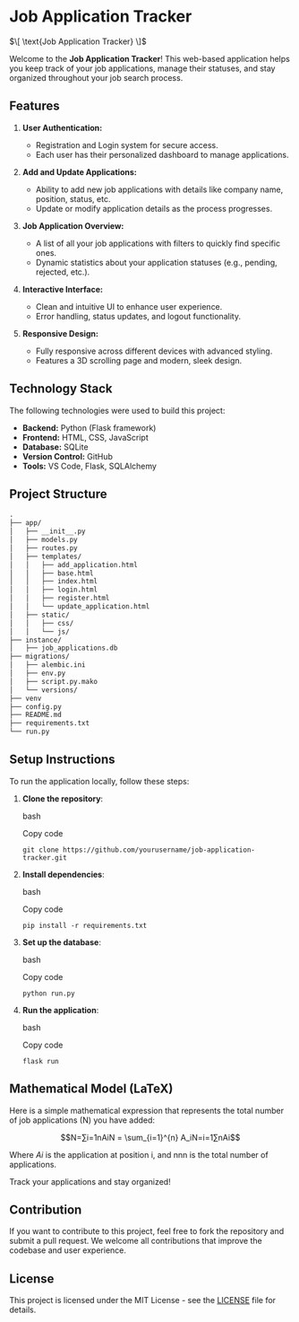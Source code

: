 # Job Application Tracker

$\[
\text{Job Application Tracker}
\]$

Welcome to the **Job Application Tracker**! This web-based application helps you keep track of your job applications, manage their statuses, and stay organized throughout your job search process.

## Features

1. **User Authentication:**
   - Registration and Login system for secure access.
   - Each user has their personalized dashboard to manage applications.
   
2. **Add and Update Applications:**
   - Ability to add new job applications with details like company name, position, status, etc.
   - Update or modify application details as the process progresses.

3. **Job Application Overview:**
   - A list of all your job applications with filters to quickly find specific ones.
   - Dynamic statistics about your application statuses (e.g., pending, rejected, etc.).

4. **Interactive Interface:**
   - Clean and intuitive UI to enhance user experience.
   - Error handling, status updates, and logout functionality.

5. **Responsive Design:**
   - Fully responsive across different devices with advanced styling.
   - Features a 3D scrolling page and modern, sleek design.

## Technology Stack

The following technologies were used to build this project:

- **Backend:** Python (Flask framework)
- **Frontend:** HTML, CSS, JavaScript
- **Database:** SQLite
- **Version Control:** GitHub
- **Tools:** VS Code, Flask, SQLAlchemy

## Project Structure

```latex
.
├── app/
│   ├── __init__.py
│   ├── models.py
│   ├── routes.py
│   ├── templates/
│   │   ├── add_application.html
│   │   ├── base.html
│   │   ├── index.html
│   │   ├── login.html
│   │   ├── register.html
│   │   └── update_application.html
│   ├── static/
│   │   ├── css/
│   │   └── js/
├── instance/
│   ├── job_applications.db
├── migrations/
│   ├── alembic.ini
│   ├── env.py
│   ├── script.py.mako
│   └── versions/
├── venv
├── config.py
├── README.md
├── requirements.txt
└── run.py
```
Setup Instructions
------------------

To run the application locally, follow these steps:

1.  **Clone the repository**:

    bash

    Copy code

    `git clone https://github.com/yourusername/job-application-tracker.git`

2.  **Install dependencies**:

    bash

    Copy code

    `pip install -r requirements.txt`

3.  **Set up the database**:

    bash

    Copy code

    `python run.py`

4.  **Run the application**:

    bash

    Copy code

    `flask run`

Mathematical Model (LaTeX)
--------------------------

Here is a simple mathematical expression that represents the total number of job applications (N) you have added:

$$N=∑i=1nAiN = \sum_{i=1}^{n} A_iN=i=1∑n​Ai​$$

Where $Ai$ is the application at position i, and nnn is the total number of applications.

Track your applications and stay organized!

Contribution
------------

If you want to contribute to this project, feel free to fork the repository and submit a pull request. We welcome all contributions that improve the codebase and user experience.

## License

This project is licensed under the MIT License - see the [LICENSE](LICENSE) file for details.
